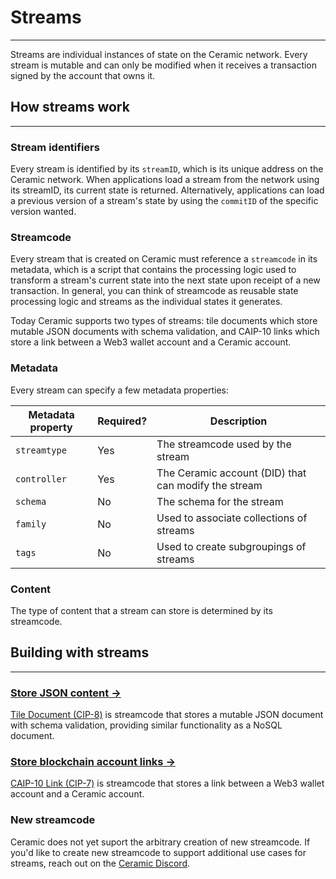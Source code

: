 # **Streams**

---

Streams are individual instances of state on the Ceramic network. Every stream is mutable and can only be modified when it receives a transaction signed by the account that owns it.

## **How streams work**

---

### **Stream identifiers**

Every stream is identified by its `streamID`, which is its unique address on the Ceramic network. When applications load a stream from the network using its streamID, its current state is returned. Alternatively, applications can load a previous version of a stream's state by using the `commitID` of the specific version wanted.

### **Streamcode**

Every stream that is created on Ceramic must reference a `streamcode` in its metadata, which is a script that contains the processing logic used to transform a stream's current state into the next state upon receipt of a new transaction. In general, you can think of streamcode as reusable state processing logic and streams as the individual states it generates.

Today Ceramic supports two types of streams: tile documents which store mutable JSON documents with schema validation, and CAIP-10 links which store a link between a Web3 wallet account and a Ceramic account.

### **Metadata**

Every stream can specify a few metadata properties:

| Metadata property | Required? | Description                                          |
| ----------------- | --------- | ---------------------------------------------------- |
| `streamtype`      | Yes       | The streamcode used by the stream                    |
| `controller`      | Yes       | The Ceramic account (DID) that can modify the stream |
| `schema`          | No        | The schema for the stream                            |
| `family`          | No        | Used to associate collections of streams             |
| `tags`            | No        | Used to create subgroupings of streams               |

### **Content**

The type of content that a stream can store is determined by its streamcode.

## **Building with streams**

---

### [**Store JSON content →**](tile-document.md)

[Tile Document (CIP-8)](tile-document.md) is streamcode that stores a mutable JSON document with schema validation, providing similar functionality as a NoSQL document.

### [**Store blockchain account links →**](caip10-link.md)

[CAIP-10 Link (CIP-7)](caip10-link.md) is streamcode that stores a link between a Web3 wallet account and a Ceramic account.

### **New streamcode**

Ceramic does not yet suport the arbitrary creation of new streamcode. If you'd like to create new streamcode to support additional use cases for streams, reach out on the [Ceramic Discord](https://chat.ceramic.network).
